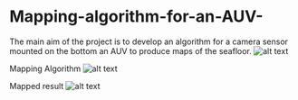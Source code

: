 # Mapping-algorithm-for-an-AUV-
The main aim of the project is to develop an algorithm for a camera sensor mounted on the bottom an AUV to produce maps of the seafloor.
![alt text](https://github.com/starceees/Mapping-algorithm-for-an-AUV-/blob/main/paper%20img%20files/path_followed.png)

Mapping Algorithm
![alt text](https://github.com/starceees/Mapping-algorithm-for-an-AUV-/blob/main/paper%20img%20files/fullmap.PNG)

Mapped result 
![alt text](https://github.com/starceees/Mapping-algorithm-for-an-AUV-/blob/main/paper%20img%20files/map_exp.PNG)
